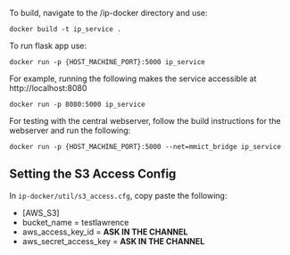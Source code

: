 To build, navigate to the /ip-docker directory and use:

`docker build -t ip_service .`

To run flask app use:

`docker run -p {HOST_MACHINE_PORT}:5000 ip_service`

For example, running the following makes the service accessible at http://localhost:8080

`docker run -p 8080:5000 ip_service`

For testing with the central webserver, follow the build instructions for the webserver and run the following:

`docker run -p {HOST_MACHINE_PORT}:5000 --net=mmict_bridge ip_service`

## Setting the S3 Access Config
In `ip-docker/util/s3_access.cfg`, copy paste the following:

- [AWS_S3]
- bucket_name = testlawrence
- aws_access_key_id = **ASK IN THE CHANNEL**
- aws_secret_access_key = **ASK IN THE CHANNEL**